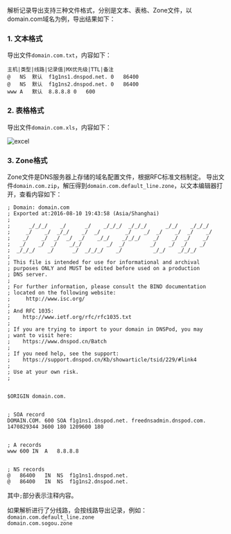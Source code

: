 解析记录导出支持三种文件格式，分别是文本、表格、Zone文件，以domain.com域名为例，导出结果如下：

### 1. 文本格式
导出文件`domain.com.txt`，内容如下：

```
主机|类型|线路|记录值|MX优先级|TTL|备注
@	NS	默认	f1g1ns1.dnspod.net.	0	86400
@	NS	默认	f1g1ns2.dnspod.net.	0	86400
www	A	默认	8.8.8.8	0	600
```

### 2. 表格格式
导出文件`domain.com.xls`，内容如下：

![excel](http://imgcache.tce.fsphere.cn/static/mc.qcloudimg.com/static/img/ad997ebafb5b6f6c0a42bdcd83e229e5/123.png)

### 3. Zone格式
Zone文件是DNS服务器上存储的域名配置文件，根据RFC标准文档制定。
导出文件`domain.com.zip`，解压得到`domain.com.default_line.zone`，以文本编辑器打开，查看内容如下：

```
; Domain: domain.com
; Exported at:2016-08-10 19:43:58 (Asia/Shanghai)
;
;      _/_/_/    _/      _/    _/_/_/  _/_/_/      _/_/    _/_/_/
;     _/    _/  _/_/    _/  _/        _/    _/  _/    _/  _/    _/
;    _/    _/  _/  _/  _/    _/_/    _/_/_/    _/    _/  _/    _/
;   _/    _/  _/    _/_/        _/  _/        _/    _/  _/    _/
;  _/_/_/    _/      _/  _/_/_/    _/          _/_/    _/_/_/
;
; This file is intended for use for informational and archival
; purposes ONLY and MUST be edited before used on a production
; DNS server.
;
; For further information, please consult the BIND documentation
; located on the following website:
;     http://www.isc.org/
;
; And RFC 1035:
;    http://www.ietf.org/rfc/rfc1035.txt
;
; If you are trying to import to your domain in DNSPod, you may
; want to visit here:
;    https://www.dnspod.cn/Batch
;
; If you need help, see the support:
;    https://support.dnspod.cn/Kb/showarticle/tsid/229/#link4
;
; Use at your own risk.
;


$ORIGIN domain.com.


; SOA record
DOMAIN.COM. 600 SOA f1g1ns1.dnspod.net. freednsadmin.dnspod.com. 1470829344 3600 180 1209600 180


; A records
www	600	IN	A	8.8.8.8


; NS records
@	86400	IN	NS	f1g1ns1.dnspod.net.
@	86400	IN	NS	f1g1ns2.dnspod.net.

```
其中`;`部分表示注释内容。

如果解析进行了分线路，会按线路导出记录，例如：
`domain.com.default_line.zone`<br />
`domain.com.sogou.zone`
